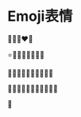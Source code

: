 # Emoji表情

:yellow_heart::blue_heart::purple_heart::heart::green_heart:



:star::star2::ring::violin::tophat::triangular_flag_on_post::beginner::ski:



:apple::green_apple::tangerine::lemon::cherries::grapes::watermelon::strawberry::peach::melon:



:lollipop::candy::cake::shaved_ice::ice_cream::birthday::dango::icecream::oden::fish_cake::tea:



:shell: